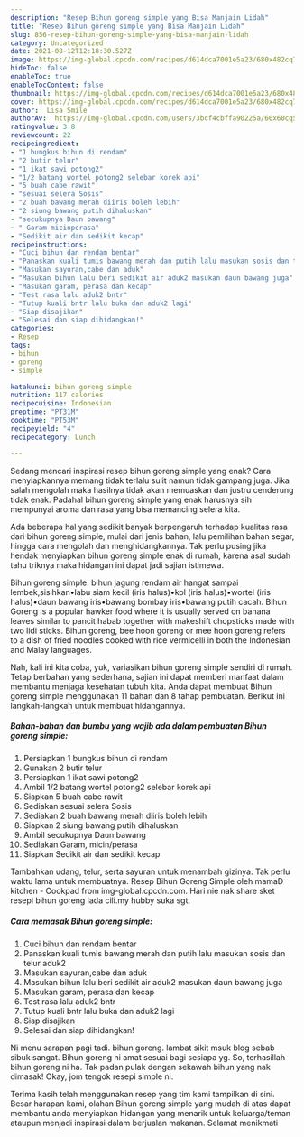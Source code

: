 ```yaml
---
description: "Resep Bihun goreng simple yang Bisa Manjain Lidah"
title: "Resep Bihun goreng simple yang Bisa Manjain Lidah"
slug: 856-resep-bihun-goreng-simple-yang-bisa-manjain-lidah
category: Uncategorized
date: 2021-08-12T12:18:30.527Z
image: https://img-global.cpcdn.com/recipes/d614dca7001e5a23/680x482cq70/bihun-goreng-simple-foto-resep-utama.jpg
hideToc: false
enableToc: true
enableTocContent: false
thumbnail: https://img-global.cpcdn.com/recipes/d614dca7001e5a23/680x482cq70/bihun-goreng-simple-foto-resep-utama.jpg
cover: https://img-global.cpcdn.com/recipes/d614dca7001e5a23/680x482cq70/bihun-goreng-simple-foto-resep-utama.jpg
author:  Lisa Smile
authorAv:  https://img-global.cpcdn.com/users/3bcf4cbffa90225a/60x60cq50/avatar.jpg
ratingvalue: 3.8
reviewcount: 22
recipeingredient:
- "1 bungkus bihun di rendam"
- "2 butir telur"
- "1 ikat sawi potong2"
- "1/2 batang wortel potong2 selebar korek api"
- "5 buah cabe rawit"
- "sesuai selera Sosis"
- "2 buah bawang merah diiris boleh lebih"
- "2 siung bawang putih dihaluskan"
- "secukupnya Daun bawang"
- " Garam micinperasa"
- "Sedikit air dan sedikit kecap"
recipeinstructions:
- "Cuci bihun dan rendam bentar"
- "Panaskan kuali tumis bawang merah dan putih lalu masukan sosis dan telur aduk2"
- "Masukan sayuran,cabe dan aduk"
- "Masukan bihun lalu beri sedikit air aduk2 masukan daun bawang juga"
- "Masukan garam, perasa dan kecap"
- "Test rasa lalu aduk2 bntr"
- "Tutup kuali bntr lalu buka dan aduk2 lagi"
- "Siap disajikan"
- "Selesai dan siap dihidangkan!"
categories:
- Resep
tags:
- bihun
- goreng
- simple

katakunci: bihun goreng simple 
nutrition: 117 calories
recipecuisine: Indonesian
preptime: "PT31M"
cooktime: "PT53M"
recipeyield: "4"
recipecategory: Lunch

---
```



Sedang mencari inspirasi resep bihun goreng simple yang enak? Cara menyiapkannya memang tidak terlalu sulit namun tidak gampang juga. Jika salah mengolah maka hasilnya tidak akan memuaskan dan justru cenderung tidak enak. Padahal bihun goreng simple yang enak harusnya sih mempunyai aroma dan rasa yang bisa memancing selera kita.


Ada beberapa hal yang sedikit banyak berpengaruh terhadap kualitas rasa dari bihun goreng simple, mulai dari jenis bahan, lalu pemilihan bahan segar, hingga cara mengolah dan menghidangkannya. Tak perlu pusing jika hendak menyiapkan bihun goreng simple enak di rumah, karena asal sudah tahu triknya maka hidangan ini dapat jadi sajian istimewa.

Bihun goreng simple. bihun jagung rendam air hangat sampai lembek,sisihkan•labu siam kecil (iris halus)•kol (iris halus)•wortel (iris halus)•daun bawang iris•bawang bombay iris•bawang putih cacah. Bihun Goreng is a popular hawker food where it is usually served on banana leaves similar to pancit habab together with makeshift chopsticks made with two lidi sticks. Bihun goreng, bee hoon goreng or mee hoon goreng refers to a dish of fried noodles cooked with rice vermicelli in both the Indonesian and Malay languages.


Nah, kali ini kita coba, yuk, variasikan bihun goreng simple sendiri di rumah. Tetap berbahan yang sederhana, sajian ini dapat memberi manfaat dalam membantu menjaga kesehatan tubuh kita. Anda dapat membuat Bihun goreng simple menggunakan 11 bahan dan 8 tahap pembuatan. Berikut ini langkah-langkah untuk membuat hidangannya.

<!--inarticleads1-->

##### Bahan-bahan dan bumbu yang wajib ada dalam pembuatan Bihun goreng simple:

1. Persiapkan 1 bungkus bihun di rendam
1. Gunakan 2 butir telur
1. Persiapkan 1 ikat sawi potong2
1. Ambil 1/2 batang wortel potong2 selebar korek api
1. Siapkan 5 buah cabe rawit
1. Sediakan sesuai selera Sosis
1. Sediakan 2 buah bawang merah diiris boleh lebih
1. Siapkan 2 siung bawang putih dihaluskan
1. Ambil secukupnya Daun bawang
1. Sediakan  Garam, micin/perasa
1. Siapkan Sedikit air dan sedikit kecap


Tambahkan udang, telur, serta sayuran untuk menambah gizinya. Tak perlu waktu lama untuk membuatnya. Resep Bihun Goreng Simple oleh mamaD kitchen - Cookpad from img-global.cpcdn.com. Hari nie nak share sket resepi bihun goreng lada cili.my hubby suka sgt. 

<!--inarticleads2-->

##### Cara memasak Bihun goreng simple:

1. Cuci bihun dan rendam bentar
1. Panaskan kuali tumis bawang merah dan putih lalu masukan sosis dan telur aduk2
1. Masukan sayuran,cabe dan aduk
1. Masukan bihun lalu beri sedikit air aduk2 masukan daun bawang juga
1. Masukan garam, perasa dan kecap
1. Test rasa lalu aduk2 bntr
1. Tutup kuali bntr lalu buka dan aduk2 lagi
1. Siap disajikan
1. Selesai dan siap dihidangkan!

Ni menu sarapan pagi tadi. bihun goreng. lambat sikit msuk blog sebab sibuk sangat. Bihun goreng ni amat sesuai bagi sesiapa yg. So, terhasillah bihun goreng ni ha. Tak padan pulak dengan sekawah bihun yang nak dimasak! Okay, jom tengok resepi simple ni. 

Terima kasih telah menggunakan resep yang tim kami tampilkan di sini. Besar harapan kami, olahan Bihun goreng simple yang mudah di atas dapat membantu anda menyiapkan hidangan yang menarik untuk keluarga/teman ataupun menjadi inspirasi dalam berjualan makanan. Selamat menikmati
